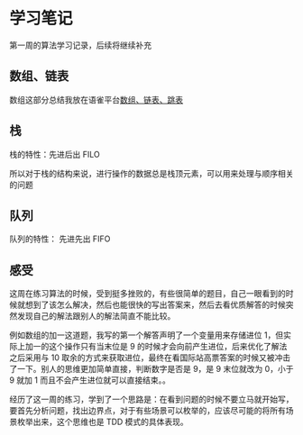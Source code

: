 # 学习笔记

第一周的算法学习记录，后续将继续补充

## 数组、链表

数组这部分总结我放在语雀平台[数组、链表、跳表](https://www.yuque.com/docs/share/6e33efdb-42e7-4710-a44a-0da8d36d8822)

## 栈

栈的特性：先进后出 FILO

所以对于栈的结构来说，进行操作的数据总是栈顶元素，可以用来处理与顺序相关的问题

## 队列

队列的特性： 先进先出 FIFO

## 感受

这周在练习算法的时候，受到挺多挫败的，有些很简单的题目，自己一眼看到的时候就想到了该怎么解决，然后也能很快的写出答案来，然后去看优质解答的时候突然发现自己的解法跟别人的解法简直不能比较。

例如数组的加一这道题，我写的第一个解答声明了一个变量用来存储进位 1，但实际上加一的这个操作只有当末位是 9 的时候才会向前产生进位，后来优化了解法之后采用与 10 取余的方式来获取进位，最终在看国际站高票答案的时候又被冲击了一下。别人的思维更加简单直接，判断数字是否是 9，是 9 末位就改为 0，小于 9 就加 1 而且不会产生进位就可以直接结束。。

经历了这一周的练习，学到了一个思路是：在看到问题的时候不要立马就开始写，要首先分析问题，找出边界点，对于有些场景可以枚举的，应该尽可能的将所有场景枚举出来，这个思维也是 TDD 模式的具体表现。
